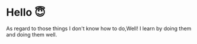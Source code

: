# Hello 😇

As regard to those things I don't know how to do,Well! I learn by doing them and doing them well.




